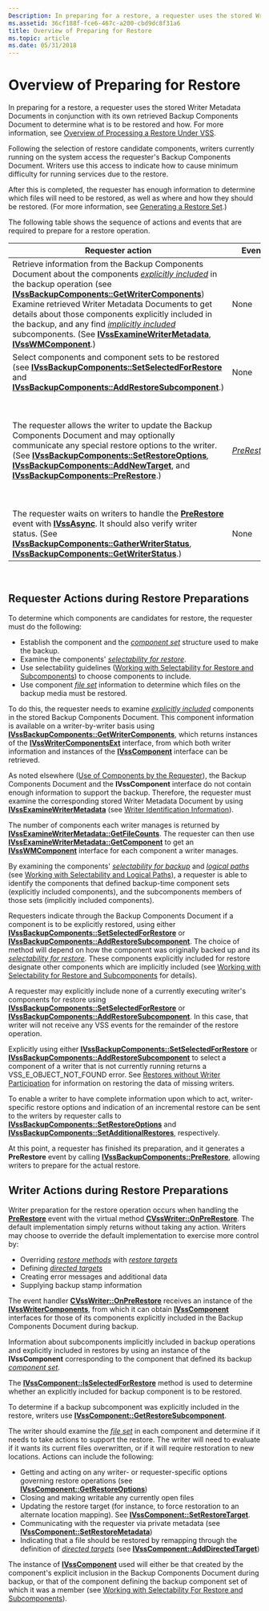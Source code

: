```yaml
---
Description: In preparing for a restore, a requester uses the stored Writer Metadata Documents in conjunction with its own retrieved Backup Components Document to determine what is to be restored and how.
ms.assetid: 36cf188f-fce6-467c-a200-cbd9dc8f31a6
title: Overview of Preparing for Restore
ms.topic: article
ms.date: 05/31/2018
---
```


# Overview of Preparing for Restore

In preparing for a restore, a requester uses the stored Writer Metadata Documents in conjunction with its own retrieved Backup Components Document to determine what is to be restored and how. For more information, see [Overview of Processing a Restore Under VSS](overview-of-processing-a-restore-under-vss.md).

Following the selection of restore candidate components, writers currently running on the system access the requester's Backup Components Document. Writers use this access to indicate how to cause minimum difficulty for running services due to the restore.

After this is completed, the requester has enough information to determine which files will need to be restored, as well as where and how they should be restored. (For more information, see [Generating a Restore Set](generating-a-restore-set.md).)

The following table shows the sequence of actions and events that are required to prepare for a restore operation.



| Requester action                                                                                                                                                                                                                                                                                                                                                                                                                                                                                                                                                                                                                                              | Event                                                         | Writer action                                                                                                                                                                                                                                                                                                                                                                                                                                                                                                                                                                                                                                                     |
|---------------------------------------------------------------------------------------------------------------------------------------------------------------------------------------------------------------------------------------------------------------------------------------------------------------------------------------------------------------------------------------------------------------------------------------------------------------------------------------------------------------------------------------------------------------------------------------------------------------------------------------------------------------|---------------------------------------------------------------|-------------------------------------------------------------------------------------------------------------------------------------------------------------------------------------------------------------------------------------------------------------------------------------------------------------------------------------------------------------------------------------------------------------------------------------------------------------------------------------------------------------------------------------------------------------------------------------------------------------------------------------------------------------------|
| Retrieve information from the Backup Components Document about the components [*explicitly included*](vssgloss-e.md) in the backup operation (see [**IVssBackupComponents::GetWriterComponents**](/windows/desktop/api/VsBackup/nf-vsbackup-ivssbackupcomponents-getwritercomponents)) Examine retrieved Writer Metadata Documents to get details about those components explicitly included in the backup, and any find [*implicitly included*](vssgloss-i.md) subcomponents. (See [**IVssExamineWriterMetadata**](/windows/desktop/api/VsBackup/nl-vsbackup-ivssexaminewritermetadata), [**IVssWMComponent**](/windows/desktop/api/VsBackup/nl-vsbackup-ivsswmcomponent).)<br/> | None                                                          | None                                                                                                                                                                                                                                                                                                                                                                                                                                                                                                                                                                                                                                                              |
| Select components and component sets to be restored (see [**IVssBackupComponents::SetSelectedForRestore**](/windows/desktop/api/VsBackup/nf-vsbackup-ivssbackupcomponents-setselectedforrestore) and [**IVssBackupComponents::AddRestoreSubcomponent**](/windows/desktop/api/VsBackup/nf-vsbackup-ivssbackupcomponents-addrestoresubcomponent).)                                                                                                                                                                                                                                                                                                                                                                                          | None                                                          | None                                                                                                                                                                                                                                                                                                                                                                                                                                                                                                                                                                                                                                                              |
| The requester allows the writer to update the Backup Components Document and may optionally communicate any special restore options to the writer. (See [**IVssBackupComponents::SetRestoreOptions**](/windows/desktop/api/VsBackup/nf-vsbackup-ivssbackupcomponents-setrestoreoptions), [**IVssBackupComponents::AddNewTarget**](/windows/desktop/api/VsBackup/nf-vsbackup-ivssbackupcomponents-addnewtarget), and [**IVssBackupComponents::PreRestore**](/windows/desktop/api/VsBackup/nf-vsbackup-ivssbackupcomponents-prerestore).)                                                                                                                                                                                                                                         | [*PreRestore*](vssgloss-p.md) | The writer determines participation in the restore, prepares files to restore, and optionally modifies Backup Components Document if necessary. (See [**CVssWriter::OnPreRestore**](/windows/desktop/api/VsWriter/nf-vswriter-cvsswriter-onprerestore), [**IVssComponent**](/windows/desktop/api/VsWriter/nl-vswriter-ivsscomponent), [**IVssComponent::IsSelectedForRestore**](/windows/desktop/api/VsWriter/nf-vswriter-ivsscomponent-isselectedforrestore), [**IVssComponent::GetRestoreOptions**](/windows/desktop/api/VsWriter/nf-vswriter-ivsscomponent-getrestoreoptions), [**IVssComponent::SetRestoreTarget**](/windows/desktop/api/VsWriter/nf-vswriter-ivsscomponent-setrestoretarget), [**IVssComponent::SetRestoreMetadata**](/windows/desktop/api/VsWriter/nf-vswriter-ivsscomponent-setrestoremetadata), [**IVssComponent::AddDirectedTarget**](/windows/desktop/api/VsWriter/nf-vswriter-ivsscomponent-adddirectedtarget).) |
| The requester waits on writers to handle the [**PreRestore**](/windows/desktop/api/VsBackup/nf-vsbackup-ivssbackupcomponents-prerestore) event with [**IVssAsync**](/windows/desktop/api/Vss/nn-vss-ivssasync). It should also verify writer status. (See [**IVssBackupComponents::GatherWriterStatus**](/windows/desktop/api/VsBackup/nf-vsbackup-ivssbackupcomponents-gatherwriterstatus), [**IVssBackupComponents::GetWriterStatus**](/windows/desktop/api/VsBackup/nf-vsbackup-ivssbackupcomponents-getwriterstatus).)                                                                                                                                                                                                                                                                                  | None                                                          | None                                                                                                                                                                                                                                                                                                                                                                                                                                                                                                                                                                                                                                                              |



 

## Requester Actions during Restore Preparations

To determine which components are candidates for restore, the requester must do the following:

-   Establish the component and the [*component set*](vssgloss-c.md) structure used to make the backup.
-   Examine the components' [*selectability for restore*](vssgloss-s.md).
-   Use selectability guidelines ([Working with Selectability for Restore and Subcomponents](working-with-selectability-for-restore-and-subcomponents.md)) to choose components to include.
-   Use component [*file set*](vssgloss-f.md) information to determine which files on the backup media must be restored.

To do this, the requester needs to examine [*explicitly included*](vssgloss-e.md) components in the stored Backup Components Document. This component information is available on a writer-by-writer basis using [**IVssBackupComponents::GetWriterComponents**](/windows/desktop/api/VsBackup/nf-vsbackup-ivssbackupcomponents-getwritercomponents), which returns instances of the [**IVssWriterComponentsExt**](https://msdn.microsoft.com/en-us/library/Aa384312(v=VS.85).aspx) interface, from which both writer information and instances of the [**IVssComponent**](/windows/desktop/api/VsWriter/nl-vswriter-ivsscomponent) interface can be retrieved.

As noted elsewhere ([Use of Components by the Requester](use-of-components-by-the-requestor.md)), the Backup Components Document and the **IVssComponent** interface do not contain enough information to support the backup. Therefore, the requester must examine the corresponding stored Writer Metadata Document by using [**IVssExamineWriterMetadata**](/windows/desktop/api/VsBackup/nl-vsbackup-ivssexaminewritermetadata) (see [Writer Identification Information](writer-metadata-document-contents.md)).

The number of components each writer manages is returned by [**IVssExamineWriterMetadata::GetFileCounts**](/windows/desktop/api/VsBackup/nf-vsbackup-ivssexaminewritermetadata-getfilecounts). The requester can then use [**IVssExamineWriterMetadata::GetComponent**](/windows/desktop/api/VsBackup/nf-vsbackup-ivssexaminewritermetadata-getcomponent) to get an [**IVssWMComponent**](/windows/desktop/api/VsBackup/nl-vsbackup-ivsswmcomponent) interface for each component a writer manages.

By examining the components' [*selectability for backup*](vssgloss-s.md) and [*logical paths*](vssgloss-l.md) (see [Working with Selectability and Logical Paths](working-with-selectability-and-logical-paths.md)), a requester is able to identify the components that defined backup-time component sets (explicitly included components), and the subcomponents members of those sets (implicitly included components).

Requesters indicate through the Backup Components Document if a component is to be explicitly restored, using either [**IVssBackupComponents::SetSelectedForRestore**](/windows/desktop/api/VsBackup/nf-vsbackup-ivssbackupcomponents-setselectedforrestore) or [**IVssBackupComponents::AddRestoreSubcomponent**](/windows/desktop/api/VsBackup/nf-vsbackup-ivssbackupcomponents-addrestoresubcomponent). The choice of method will depend on how the component was originally backed up and its [*selectability for restore*](vssgloss-s.md). These components explicitly included for restore designate other components which are implicitly included (see [Working with Selectability for Restore and Subcomponents](working-with-selectability-for-restore-and-subcomponents.md) for details).

A requester may explicitly include none of a currently executing writer's components for restore using [**IVssBackupComponents::SetSelectedForRestore**](/windows/desktop/api/VsBackup/nf-vsbackup-ivssbackupcomponents-setselectedforrestore) or [**IVssBackupComponents::AddRestoreSubcomponent**](/windows/desktop/api/VsBackup/nf-vsbackup-ivssbackupcomponents-addrestoresubcomponent). In this case, that writer will not receive any VSS events for the remainder of the restore operation.

Explicitly using either [**IVssBackupComponents::SetSelectedForRestore**](/windows/desktop/api/VsBackup/nf-vsbackup-ivssbackupcomponents-setselectedforrestore) or [**IVssBackupComponents::AddRestoreSubcomponent**](/windows/desktop/api/VsBackup/nf-vsbackup-ivssbackupcomponents-addrestoresubcomponent) to select a component of a writer that is not currently running returns a VSS\_E\_OBJECT\_NOT\_FOUND error. See [Restores without Writer Participation](restores-without-writer-participation.md) for information on restoring the data of missing writers.

To enable a writer to have complete information upon which to act, writer-specific restore options and indication of an incremental restore can be sent to the writers by requester calls to [**IVssBackupComponents::SetRestoreOptions**](/windows/desktop/api/VsBackup/nf-vsbackup-ivssbackupcomponents-setrestoreoptions) and [**IVssBackupComponents::SetAdditionalRestores**](/windows/desktop/api/VsBackup/nf-vsbackup-ivssbackupcomponents-setadditionalrestores), respectively.

At this point, a requester has finished its preparation, and it generates a **PreRestore** event by calling [**IVssBackupComponents::PreRestore**](/windows/desktop/api/VsBackup/nf-vsbackup-ivssbackupcomponents-prerestore), allowing writers to prepare for the actual restore.

## Writer Actions during Restore Preparations

Writer preparation for the restore operation occurs when handling the [**PreRestore**](/windows/desktop/api/VsBackup/nf-vsbackup-ivssbackupcomponents-prerestore) event with the virtual method [**CVssWriter::OnPreRestore**](/windows/desktop/api/VsWriter/nf-vswriter-cvsswriter-onprerestore). The default implementation simply returns without taking any action. Writers may choose to override the default implementation to exercise more control by:

-   Overriding [*restore methods*](vssgloss-r.md) with [*restore targets*](vssgloss-r.md)
-   Defining [*directed targets*](vssgloss-d.md)
-   Creating error messages and additional data
-   Supplying backup stamp information

The event handler [**CVssWriter::OnPreRestore**](/windows/desktop/api/VsWriter/nf-vswriter-cvsswriter-onprerestore) receives an instance of the [**IVssWriterComponents**](/windows/desktop/api/VsWriter/nl-vswriter-ivsswritercomponents), from which it can obtain [**IVssComponent**](/windows/desktop/api/VsWriter/nl-vswriter-ivsscomponent) interfaces for those of its components explicitly included in the Backup Components Document during backup.

Information about subcomponents implicitly included in backup operations and explicitly included in restores by using an instance of the **IVssComponent** corresponding to the component that defined its backup [*component set*](vssgloss-c.md).

The [**IVssComponent::IsSelectedForRestore**](/windows/desktop/api/VsWriter/nf-vswriter-ivsscomponent-isselectedforrestore) method is used to determine whether an explicitly included for backup component is to be restored.

To determine if a backup subcomponent was explicitly included in the restore, writers use [**IVssComponent::GetRestoreSubcomponent**](/windows/desktop/api/VsWriter/nf-vswriter-ivsscomponent-getrestoresubcomponent).

The writer should examine the [*file set*](vssgloss-f.md) in each component and determine if it needs to take actions to support the restore. The writer will need to evaluate if it wants its current files overwritten, or if it will require restoration to new locations. Actions can include the following:

-   Getting and acting on any writer- or requester-specific options governing restore operations (see [**IVssComponent::GetRestoreOptions**](/windows/desktop/api/VsWriter/nf-vswriter-ivsscomponent-getrestoreoptions))
-   Closing and making writable any currently open files
-   Updating the restore target (for instance, to force restoration to an alternate location mapping). See [**IVssComponent::SetRestoreTarget**](/windows/desktop/api/VsWriter/nf-vswriter-ivsscomponent-setrestoretarget).
-   Communicating with the requester via private metadata (see [**IVssComponent::SetRestoreMetadata**](/windows/desktop/api/VsWriter/nf-vswriter-ivsscomponent-setrestoremetadata))
-   Indicating that a file should be restored by remapping through the definition of [*directed targets*](vssgloss-d.md) (see [**IVssComponent::AddDirectedTarget**](/windows/desktop/api/VsWriter/nf-vswriter-ivsscomponent-adddirectedtarget))

The instance of [**IVssComponent**](/windows/desktop/api/VsWriter/nl-vswriter-ivsscomponent) used will either be that created by the component's explicit inclusion in the Backup Components Document during backup, or that of the component defining the backup component set of which it was a member (see [Working with Selectability For Restore and Subcomponents](working-with-selectability-for-restore-and-subcomponents.md)).

 

 




